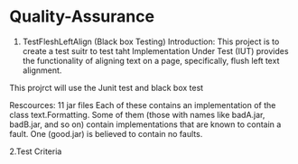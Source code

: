 # Quality-Assurance

1. TestFleshLeftAlign (Black box Testing)
Introduction: 
This project is to create a test suitr to test taht Implementation Under Test (IUT) provides the functionality of aligning 
text on a page, specifically, flush left text alignment.

This projrct will use the Junit test and black box test

Rescources:
11 jar files
Each of these contains an implementation of the class text.Formatting. 
Some of them (those with names like badA.jar, badB.jar, and so on) contain implementations that are known to contain a fault. 
One (good.jar) is believed to contain no faults.



2.Test Criteria




